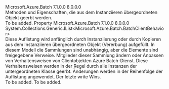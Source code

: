 <Type Name="IInheritedBehaviors" FullName="Microsoft.Azure.Batch.IInheritedBehaviors">
  <TypeSignature Language="C#" Value="public interface IInheritedBehaviors" />
  <TypeSignature Language="ILAsm" Value=".class public interface auto ansi abstract IInheritedBehaviors" />
  <TypeSignature Language="DocId" Value="T:Microsoft.Azure.Batch.IInheritedBehaviors" />
  <TypeSignature Language="VB.NET" Value="Public Interface IInheritedBehaviors" />
  <TypeSignature Language="F#" Value="type IInheritedBehaviors = interface" />
  <AssemblyInfo>
    <AssemblyName>Microsoft.Azure.Batch</AssemblyName>
    <AssemblyVersion>7.1.0.0</AssemblyVersion>
    <AssemblyVersion>8.0.0.0</AssemblyVersion>
  </AssemblyInfo>
  <Interfaces />
  <Docs>
    <summary>
            Methoden und Eigenschaften, die aus dem Instanziieren übergeordneten Objekt geerbt werden.
            </summary>
    <remarks>To be added.</remarks>
  </Docs>
  <Members>
    <Member MemberName="CustomBehaviors">
      <MemberSignature Language="C#" Value="public System.Collections.Generic.IList&lt;Microsoft.Azure.Batch.BatchClientBehavior&gt; CustomBehaviors { get; set; }" />
      <MemberSignature Language="ILAsm" Value=".property instance class System.Collections.Generic.IList`1&lt;class Microsoft.Azure.Batch.BatchClientBehavior&gt; CustomBehaviors" />
      <MemberSignature Language="DocId" Value="P:Microsoft.Azure.Batch.IInheritedBehaviors.CustomBehaviors" />
      <MemberSignature Language="VB.NET" Value="Public Property CustomBehaviors As IList(Of BatchClientBehavior)" />
      <MemberSignature Language="F#" Value="member this.CustomBehaviors : System.Collections.Generic.IList&lt;Microsoft.Azure.Batch.BatchClientBehavior&gt; with get, set" Usage="Microsoft.Azure.Batch.IInheritedBehaviors.CustomBehaviors" />
      <MemberType>Property</MemberType>
      <AssemblyInfo>
        <AssemblyName>Microsoft.Azure.Batch</AssemblyName>
        <AssemblyVersion>7.1.0.0</AssemblyVersion>
        <AssemblyVersion>8.0.0.0</AssemblyVersion>
      </AssemblyInfo>
      <ReturnValue>
        <ReturnType>System.Collections.Generic.IList&lt;Microsoft.Azure.Batch.BatchClientBehavior&gt;</ReturnType>
      </ReturnValue>
      <Docs>
        <summary>
            Diese Auflistung wird anfänglich durch Instanziierung oder durch Kopieren aus dem Instanziieren übergeordneten Objekt (Vererbung) aufgefüllt.
            In diesem Modell die Sammlungen sind unabhängig, aber die Elemente sind freigegebene Verweise.
            Mitglieder dieser Sammlung ändern oder Anpassen von Verhaltensweisen von Clientobjekten Azure Batch-Dienst.
            Diese Verhaltensweisen werden in der Regel durch alle Instanzen der untergeordneten Klasse geerbt.  
            Änderungen werden in der Reihenfolge der Auflistung angewendet.
            Der letzte write Wins.
            </summary>
        <value>To be added.</value>
        <remarks>To be added.</remarks>
      </Docs>
    </Member>
  </Members>
</Type>